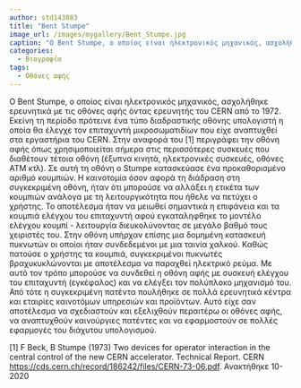 ```yaml
---
author: std143083
title: "Bent Stumpe"
image_url: /images/mygallery/Bent_Stumpe.jpg
caption: "O Bent Stumpe, ο οποίος είναι ηλεκτρονικός μηχανικός, ασχολήθηκε ερευνητικά με τις οθόνες αφής όντας ερευνητής του CERN από το 1972"
categories:
  - Βιογραφία
tags:
  - Οθόνες αφής
---
```


O Bent Stumpe, ο οποίος είναι ηλεκτρονικός μηχανικός, ασχολήθηκε ερευνητικά με τις οθόνες αφής όντας ερευνητής του CERN από το 1972. Εκείνη τη περίοδο πρότεινε ένα τύπο διαδραστικής οθόνης υπολογιστή η οποία θα έλεγχε τον επιταχυντή μικροσωματιδίων που είχε αναπτυχθεί στα εργαστήρια του CERN.
Στην αναφορά του [1] περιγράφει την οθόνη αφής όπως χρησιμοποιείται σήμερα στις περισσότερες συσκευές που διαθέτουν τέτοια οθόνη (έξυπνα κινητά, ηλεκτρονικές συσκευές, οθόνες ΑΤΜ κτλ). Σε αυτή τη οθόνη ο Stumpe κατασκεύασε ένα προκαθορισμένο αριθμό κουμπιών. Η καινοτομία όσον αφορά τη διάδραση στη συγκεκριμένη οθόνη, ήταν ότι μπορούσε να αλλάξει η ετικέτα των κουμπιών ανάλογα με τη λειτουργικότητα που ήθελε να πετύχει ο χρήστης. Το αποτέλεσμα ήταν να μειωθεί σημαντικά η επιφάνεια και τα κουμπιά ελέγχου του επιταχυντή αφού εγκαταληφθηκε το μοντέλο ελέγχου κουμπί - λειτουργία διευκολύνοντας σε μεγάλο βαθμό τους χειριστές του.
Στην οθόνη υπήρχαν επίσης μια δομημένη κατασκευή πυκνωτών οι οποίοι ήταν συνδεδεμένοι με μια ταινία χαλκού. Καθώς πατούσε ο χρήστης τα κουμπιά, συγκεκριμένοι πυκνωτές βραχυκυκλώνονται με αποτέλεσμα να παραχθεί ηλεκτρικό ρεύμα. Με αυτό τον τρόπο μπορούσε να συνδεθεί η οθόνη αφής με συσκευή ελέγχου του επιταχυντή (εγκέφαλος) και να ελέγξει τον πολύπλοκο μηχανισμό του.
Από τότε η συγκεκριμένη πατέντα πουλήθηκε σε πολλά ερευνητικά κέντρα και εταιρίες καινοτόμων υπηρεσιών και προϊόντων. Αυτό είχε σαν αποτέλεσμα να σχεδιαστούν και εξελιχθούν περαιτέρω οι οθόνες αφής, να αναπτυχθούν καινούργιες πατέντες και να εφαρμοστούν σε πολλές εφαρμογές του διάχυτου υπολογισμού.

[1] F Beck, B Stumpe (1973) Two devices for operator interaction in the central control of the new CERN accelerator. Technical Report. CERN https://cds.cern.ch/record/186242/files/CERN-73-06.pdf. Ανακτήθηκε 10-2020


